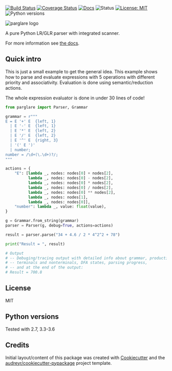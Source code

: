 [![Build Status](https://travis-ci.org/igordejanovic/parglare.svg?branch=master)](https://travis-ci.org/igordejanovic/parglare)
[![Coverage Status](https://coveralls.io/repos/github/igordejanovic/parglare/badge.svg?branch=master)](https://coveralls.io/github/igordejanovic/parglare?branch=master)
[![Docs](https://img.shields.io/badge/docs-latest-green.svg)](http://igordejanovic.net/parglare/)
![Status](https://img.shields.io/pypi/status/parglare.svg)
[![License: MIT](https://img.shields.io/badge/License-MIT-yellow.svg)](https://opensource.org/licenses/MIT)
![Python versions](https://img.shields.io/pypi/pyversions/parglare.svg)

![parglare logo](https://raw.githubusercontent.com/igordejanovic/parglare/master/docs/images/parglare-logo.png)

A pure Python LR/GLR parser with integrated scanner.


For more information see [the docs](http://www.igordejanovic.net/parglare/).


## Quick intro

This is just a small example to get the general idea. This example shows how to
parse and evaluate expressions with 5 operations with different priority and
associativity. Evaluation is done using semantic/reduction actions.

The whole expression evaluator is done in under 30 lines of code!

```python
from parglare import Parser, Grammar

grammar = r"""
E = E '+' E  {left, 1}
  | E '-' E  {left, 1}
  | E '*' E  {left, 2}
  | E '/' E  {left, 2}
  | E '^' E  {right, 3}
  | '(' E ')'
  | number;
number = /\d+(\.\d+)?/;
"""

actions = {
    "E": [lambda _, nodes: nodes[0] + nodes[2],
          lambda _, nodes: nodes[0] - nodes[2],
          lambda _, nodes: nodes[0] * nodes[2],
          lambda _, nodes: nodes[0] / nodes[2],
          lambda _, nodes: nodes[0] ** nodes[2],
          lambda _, nodes: nodes[1],
          lambda _, nodes: nodes[0]],
    "number": lambda _, value: float(value),
}

g = Grammar.from_string(grammar)
parser = Parser(g, debug=True, actions=actions)

result = parser.parse("34 + 4.6 / 2 * 4^2^2 + 78")

print("Result = ", result)

# Output
# -- Debuging/tracing output with detailed info about grammar, productions,
# -- terminals and nonterminals, DFA states, parsing progress,
# -- and at the end of the output:
# Result = 700.8
```

## License

MIT

## Python versions

Tested with 2.7, 3.3-3.6

## Credits

Initial layout/content of this package was created with [Cookiecutter](https://github.com/audreyr/cookiecutter) and the [audreyr/cookiecutter-pypackage](https://github.com/audreyr/cookiecutter-pypackage) project template.
